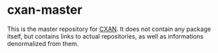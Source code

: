 cxan-master
===========

This is the master repository for [CXAN](http://cxan.org/).  It does
not contain any package itself, but contains links to actual
repositories, as well as informations denormalized from them.
